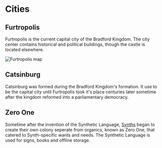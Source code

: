 # Cities

## Furtropolis
 
Furtropolis is the current capital city of the Bradford Kingdom. The city center contains historical and political buildings, though the castle is located elsewhere.

![Furtropolis map](../img/furtropolis.png)

## Catsinburg

Catsinburg was formed during the Bradford Kingdom's formation. It use to be the capital city until Furtropolis took it's place centuries later sometime after the kingdom reformed into a parliamentary democracy.

## Zero One

Sometime after the invention of the Synthetic Language, [Synths](./synth.md) began to create their own colony seperate from organics, known as Zero One, that catered to Synth-specific wants and needs. The Synthetic Language is used for signs, books and offline storage.